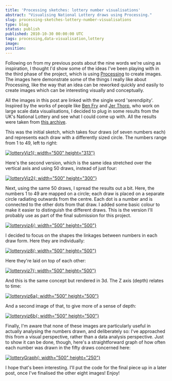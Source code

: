 ```yaml
---
title: 'Processing sketches: lottery number visualisations'
abstract: "Visualising National Lottery draws using Processing."
slug: processing-sketches-lottery-number-visualisations
type: blog
status: publish
published: 2010-10-30 00:00:00 UTC
tags: processing,data-visualisation,lottery
image: 
position: 
---
```


Following on from my previous posts about the nine words we're using as
inspiration, I thought I'd show some of the ideas I've been playing
with in the third phase of the project, which is using [Processing][1] to create images. The images here demonstrate some of
the things I really like about Processing, like the way that an idea can
be reworked quickly and easily to create images which can be interesting
visually and conceptually.

All the images in this post are linked with the single word
'serendipity'. Inspired by the works of people like [Ben Fry][2] and [Jer Thorp][3], who work on
large scale data visualisations, I decided to plug in some results from
the UK's National Lottery and see what I could come up with. All the
results were taken from [this archive][4].

This was the initial sketch, which takes four draws (of seven numbers
each) and represents each draw with a differently sized circle. The
numbers range from 1 to 49, left to right:

[![lotteryViz1](/images/lotteryviz1_5127943179_o.jpg){:
width="500" height="313"}][5]

Here's the second version, which is the same idea stretched over the
vertical axis and using 50 draws, instead of just four:

[![lotteryViz2](/images/lotteryviz2_5128546308_o.jpg){:
width="500" height="300"}][6]

Next, using the same 50 draws, I spread the results out a bit. Here, the
numbers 1 to 49 are mapped on a circle; each draw is placed on a
separate circle radiating outwards from the centre. Each dot is a number
and is connected to the other dots from that draw. I added some basic
colour to make it easier to distinguish the different draws. This is the
version I'll probably use as part of the final submission for this
project.

[![lotteryviz4](/images/lotteryviz4_5128546622_o.jpg){:
width="500" height="500"}][7]

I decided to focus on the shapes the linkages between numbers in each
draw form. Here they are individually:

[![lotteryviz8](/images/lotteryviz8_5128547772_o.jpg){:
width="500" height="500"}][8]

Here they're laid on top of each other:

[![lotteryviz7](/images/lotteryviz7_5128547418_o.jpg){:
width="500" height="500"}][9]

And this is the same concept but rendered in 3d. The Z axis (depth)
relates to time:

[![lotteryviz6a](/images/lotteryviz6a_5128546966_o.jpg){:
width="500" height="500"}][10]

And a second image of that, to give more of a sense of depth:

[![lotteryviz6b](/images/lotteryviz6b_5127942517_o.jpg){:
width="500" height="500"}][11]

Finally, I'm aware that none of these images are particularly useful in
actually analysing the numbers drawn, and deliberately so: I've
approached this from a visual perspective, rather than a data analysis
perspective. Just to show it can be done, though, here's a
straightforward graph of how often each number was drawn in the fifty
draws concerned here:

[![lotteryGraph](/images/lotterygraph_5128577248_o.jpg){:
width="500" height="250"}][12]

I hope that's been interesting. I'll put the code for the final piece
up in a later post, once I've finalised the other eight images! Enjoy!



[1]: http://processing.org/
[2]: http://benfry.com/
[3]: http://blog.blprnt.com/
[4]: http://lottery.merseyworld.com/Winning_index.html
[5]: http://www.flickr.com/photos/53111802@N05/5127943179/
[6]: http://www.flickr.com/photos/53111802@N05/5128546308/
[7]: http://www.flickr.com/photos/53111802@N05/5128546622/
[8]: http://www.flickr.com/photos/53111802@N05/5128547772/
[9]: http://www.flickr.com/photos/53111802@N05/5128547418/
[10]: http://www.flickr.com/photos/53111802@N05/5128546966/
[11]: http://www.flickr.com/photos/53111802@N05/5127942517/
[12]: http://www.flickr.com/photos/53111802@N05/5128577248/

